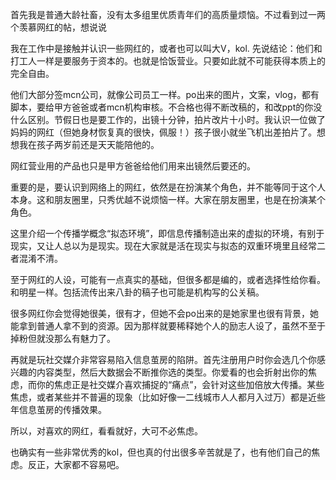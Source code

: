 首先我是普通大龄社畜，没有太多组里优质青年们的高质量烦恼。不过看到过一两个羡慕网红的帖，想说说

我在工作中是接触并认识一些网红的，或者也可以叫大V，kol. 先说结论：他们和打工人一样是要服务于资本的。也就是恰饭营业。只要如此就不可能获得本质上的完全自由。

他们大部分签mcn公司，就像公司员工一样。po出来的图片，文案，vlog，都有脚本，要给甲方爸爸或者mcn机构审核。不合格也得不断改稿的，和改ppt的你没什么区别。节假日也是要工作的，出镜十分钟，拍片改片十小时。我认识一位做了妈妈的网红（但她身材恢复真的很快，佩服！）孩子很小就坐飞机出差拍片了。想想我在孩子两岁前还是天天能陪他的。

网红营业用的产品也只是甲方爸爸给他们用来出镜然后要还的。

重要的是，要认识到网络上的网红，依然是在扮演某个角色，并不能等同于这个人本身。这和朋友圈里，只秀优越不说烦恼一样。大家在朋友圈里，也是在扮演某个角色。

这里介绍一个传播学概念“拟态环境”，即信息传播制造出来的虚拟的环境，有别于现实，又让人总以为是现实。现在大家就是活在现实与拟态的双重环境里且经常二者混淆不清。

至于网红的人设，可能有一点真实的基础，但很多都是编的，或者选择性给你看。和明星一样。包括流传出来八卦的稿子也可能是机构写的公关稿。

很多网红你会觉得她很美，很有才，但她不会po出来的是她家里也很有背景，她能拿到普通人拿不到的资源。因为那样就要稀释她个人的励志人设了，虽然不至于掉粉但就没那么有魅力了。

再就是玩社交媒介非常容易陷入信息茧房的陷阱。首先注册用户时你会选几个你感兴趣的内容类型，然后大数据会不断推你选的类型。你爱看的也会折射出你的焦虑，而你的焦虑正是社交媒介喜欢捕捉的“痛点”，会针对这些加倍放大传播。某些焦虑，或者某些并不普遍的现象（比如好像一二线城市人人都月入过万）都是近些年信息茧房的传播效果。

所以，对喜欢的网红，看看就好，大可不必焦虑。

也确实有一些非常优秀的kol，但也真的付出很多辛苦就是了，也有他们自己的焦虑。反正，大家都不容易吧。 	